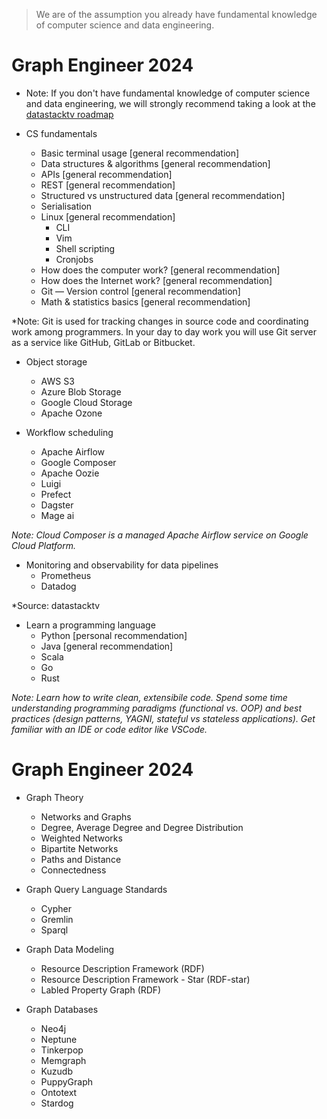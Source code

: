 > We are of the assumption you already have fundamental knowledge of computer science and data engineering.

# Graph Engineer 2024

* Note: If you don't have fundamental knowledge of computer science and data engineering, we will strongly recommend taking a look at the [datastacktv roadmap](https://github.com/datastacktv/data-engineer-roadmap)

* CS fundamentals
	* Basic terminal usage [general recommendation]
	* Data structures & algorithms [general recommendation]
	* APIs [general recommendation]
	* REST [general recommendation]
	* Structured vs unstructured data [general recommendation]
	* Serialisation
	* Linux [general recommendation]
		* CLI
		* Vim
		* Shell scripting
		* Cronjobs
	* How does the computer work? [general recommendation]
	* How does the Internet work? [general recommendation]
	* Git — Version control [general recommendation]
	* Math & statistics basics [general recommendation]

*Note: Git is used for tracking changes in source code and coordinating work among programmers. In your day to day work you will use Git server as a service like GitHub, GitLab or Bitbucket.

* Object storage
	* AWS S3
	* Azure Blob Storage
	* Google Cloud Storage
	* Apache Ozone

* Workflow scheduling
	* Apache Airflow
	* Google Composer
	* Apache Oozie
	* Luigi
	* Prefect
	* Dagster
	* Mage ai

*Note: Cloud Composer is a managed Apache Airflow service on Google Cloud Platform.*

* Monitoring and observability for data pipelines
	* Prometheus
	* Datadog



*Source: datastacktv

* Learn a programming language
	* Python [personal recommendation]
	* Java [general recommendation]
	* Scala
	* Go
    * Rust

*Note: Learn how to write clean, extensibile code. Spend some time understanding programming paradigms (functional vs. OOP) and best practices (design patterns, YAGNI, stateful vs stateless applications). Get familiar with an IDE or code editor like VSCode.*

# Graph Engineer 2024

*  Graph Theory
    *  Networks and Graphs
    *  Degree, Average Degree and Degree Distribution
    *  Weighted Networks
    *  Bipartite Networks
    *  Paths and Distance
    *  Connectedness

*	Graph Query Language Standards
	* Cypher
	* Gremlin
	* Sparql

* 	Graph Data Modeling
	* Resource Description Framework (RDF)
	* Resource Description Framework - Star (RDF-star) 
	* Labled Property Graph (RDF)

* Graph Databases
	* Neo4j
	* Neptune
	* Tinkerpop
	* Memgraph
	* Kuzudb
	* PuppyGraph
	* Ontotext
	* Stardog
